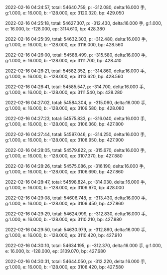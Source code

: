 2022-02-16 04:24:57, total: 54640.759, p: -312.080, delta:16.000 手, g:1.000, e: 16.000, b: -128.000, ep: 3120.320, bp: 429.050

2022-02-16 04:25:18, total: 54627.307, p: -312.430, delta:16.000 手, g:1.000, e: 16.000, b: -128.000, ep: 3114.610, bp: 428.380

2022-02-16 04:25:39, total: 54632.303, p: -312.480, delta:16.000 手, g:1.000, e: 16.000, b: -128.000, ep: 3116.000, bp: 428.560

2022-02-16 04:26:00, total: 54588.499, p: -315.580, delta:16.000 手, g:1.000, e: 16.000, b: -128.000, ep: 3111.700, bp: 428.410

2022-02-16 04:26:21, total: 54582.352, p: -314.860, delta:16.000 手, g:1.000, e: 16.000, b: -128.000, ep: 3113.620, bp: 428.560

2022-02-16 04:26:41, total: 54585.547, p: -314.700, delta:16.000 手, g:1.000, e: 16.000, b: -128.000, ep: 3111.540, bp: 428.280

2022-02-16 04:27:02, total: 54584.304, p: -315.060, delta:16.000 手, g:1.000, e: 16.000, b: -128.000, ep: 3109.580, bp: 428.080

2022-02-16 04:27:23, total: 54575.833, p: -316.040, delta:16.000 手, g:1.000, e: 16.000, b: -128.000, ep: 3106.360, bp: 427.800

2022-02-16 04:27:44, total: 54597.046, p: -314.250, delta:16.000 手, g:1.000, e: 16.000, b: -128.000, ep: 3108.950, bp: 427.900

2022-02-16 04:28:05, total: 54579.822, p: -315.670, delta:16.000 手, g:1.000, e: 16.000, b: -128.000, ep: 3107.370, bp: 427.880

2022-02-16 04:28:26, total: 54575.086, p: -316.190, delta:16.000 手, g:1.000, e: 16.000, b: -128.000, ep: 3106.690, bp: 427.860

2022-02-16 04:28:47, total: 54598.824, p: -314.030, delta:16.000 手, g:1.000, e: 16.000, b: -128.000, ep: 3109.970, bp: 428.000

2022-02-16 04:29:08, total: 54606.748, p: -313.430, delta:16.000 手, g:1.000, e: 16.000, b: -128.000, ep: 3109.450, bp: 427.860

2022-02-16 04:29:29, total: 54624.999, p: -312.830, delta:16.000 手, g:1.000, e: 16.000, b: -128.000, ep: 3110.210, bp: 427.880

2022-02-16 04:29:50, total: 54630.979, p: -312.860, delta:16.000 手, g:1.000, e: 16.000, b: -128.000, ep: 3110.420, bp: 427.910

2022-02-16 04:30:10, total: 54634.195, p: -312.370, delta:16.000 手, g:1.000, e: 16.000, b: -128.000, ep: 3109.070, bp: 427.680

2022-02-16 04:30:31, total: 54644.050, p: -312.220, delta:16.000 手, g:1.000, e: 16.000, b: -128.000, ep: 3108.420, bp: 427.580